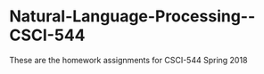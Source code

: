 # Natural-Language-Processing--CSCI-544
These are the homework assignments for CSCI-544 Spring 2018

